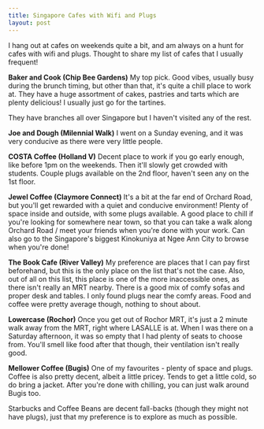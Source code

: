 ```yaml
---
title: Singapore Cafes with Wifi and Plugs
layout: post
---
```



I hang out at cafes on weekends quite a bit, and am always on a hunt for cafes with wifi and plugs. Thought to share my list of cafes that I usually frequent!

<b>Baker and Cook (Chip Bee Gardens)</b>
My top pick. Good vibes, usually busy during the brunch timing, but other than that, it's quite a chill place to work at. They have a huge assortment of cakes, pastries and tarts which are plenty delicious! I usually just go for the tartines.

They have branches all over Singapore but I haven't visited any of the rest.

<b>Joe and Dough (Milennial Walk)</b>
I went on a Sunday evening, and it was very conducive as there were very little people.


<b>COSTA Coffee (Holland V)</b>
Decent place to work if you go early enough, like before 1pm on the weekends. Then it'll slowly get crowded with students.
Couple plugs available on the 2nd floor, haven't seen any on the 1st floor. 


<b>Jewel Coffee (Claymore Connect)</b>
It's a bit at the far end of Orchard Road, but you'll get rewarded with a quiet and conducive environment! Plenty of space inside and outside, with some plugs available.
A good place to chill if you're looking for somewhere near town, so that you can take a walk along Orchard Road / meet your friends when you're done with your work. Can also go to the Singapore's biggest Kinokuniya at Ngee Ann City to browse when you're done! 

<b>The Book Cafe (River Valley)</b>
My preference are places that I can pay first beforehand, but this is the only place on the list that's not the case. Also, out of all on this list, this place is one of the more inaccessible ones, as there isn't really an MRT nearby. 
There is a good mix of comfy sofas and proper desk and tables. I only found plugs near the comfy areas. Food and coffee were pretty average though, nothing to shout about.

<b>Lowercase (Rochor)</b>
Once you get out of Rochor MRT, it's just a 2 minute walk away from the MRT, right where LASALLE is at. When I was there on a Saturday afternoon, it was so empty that I had plenty of seats to choose from. 
You'll smell like food after that though, their ventilation isn't really good.


<b>Mellower Coffee (Bugis)</b>
One of my favourites - plenty of space and plugs. Coffee is also pretty decent, albeit a little pricey. Tends to get a little cold, so do bring a jacket. After you're done with chilling, you can just walk around Bugis too.

Starbucks and Coffee Beans are decent fall-backs (though they might not have plugs), just that my preference is to explore as much as possible.